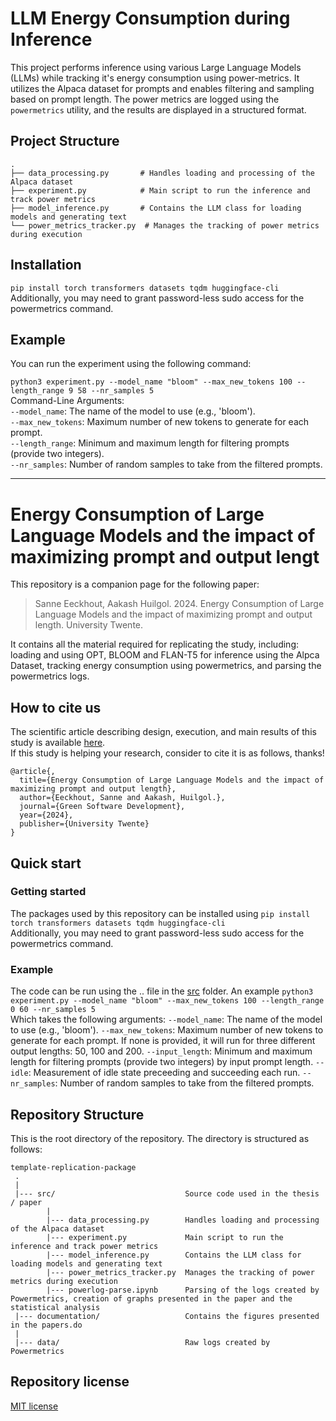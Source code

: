 # LLM Energy Consumption during Inference 

This project performs inference using various Large Language Models (LLMs) while tracking it's energy consumption using power-metrics. It utilizes the Alpaca dataset for prompts and enables filtering and sampling based on prompt length. The power metrics are logged using the `powermetrics` utility, and the results are displayed in a structured format.

## Project Structure

```plaintext
.
├── data_processing.py       # Handles loading and processing of the Alpaca dataset
├── experiment.py            # Main script to run the inference and track power metrics
├── model_inference.py       # Contains the LLM class for loading models and generating text
└── power_metrics_tracker.py  # Manages the tracking of power metrics during execution
```

## Installation
```pip install torch transformers datasets tqdm huggingface-cli```  
Additionally, you may need to grant password-less sudo access for the powermetrics command.

## Example
You can run the experiment using the following command:

```python3 experiment.py --model_name "bloom" --max_new_tokens 100 --length_range 9 58 --nr_samples 5```  
Command-Line Arguments:  
`--model_name`: The name of the model to use (e.g., 'bloom').  
`--max_new_tokens`: Maximum number of new tokens to generate for each prompt.  
`--length_range`: Minimum and maximum length for filtering prompts (provide two integers).  
`--nr_samples`: Number of random samples to take from the filtered prompts.  


--------


# Energy Consumption of Large Language Models and the impact of maximizing prompt and output lengt
This repository is a companion page for the following paper:
> Sanne Eeckhout, Aakash Huilgol. 2024. Energy Consumption of Large Language Models and the impact of maximizing prompt and output length. University Twente.

It contains all the material required for replicating the study, including: loading and using OPT, BLOOM and FLAN-T5 for inference using the Alpca Dataset, tracking energy consumption using powermetrics, and parsing the powermetrics logs.

## How to cite us
The scientific article describing design, execution, and main results of this study is available [here](https://www.google.com).<br> 
If this study is helping your research, consider to cite it is as follows, thanks!

```
@article{,
  title={Energy Consumption of Large Language Models and the impact of maximizing prompt and output length},
  author={Eeckhout, Sanne and Aakash, Huilgol.},
  journal={Green Software Development},
  year={2024},
  publisher={University Twente}
}
```

## Quick start


### Getting started

The packages used by this repository can be installed using ```pip install torch transformers datasets tqdm huggingface-cli```  
Additionally, you may need to grant password-less sudo access for the powermetrics command.

### Example

The code can be run using the .. file in the [src](src/) folder. An example 
```python3 experiment.py --model_name "bloom" --max_new_tokens 100 --length_range 0 60 --nr_samples 5```  
Which takes the following arguments:
`--model_name`: The name of the model to use (e.g., 'bloom').
`--max_new_tokens`: Maximum number of new tokens to generate for each prompt. If none is provided, it will run for three different output lengths: 50, 100 and 200.
`--input_length`: Minimum and maximum length for filtering prompts (provide two integers) by input prompt length.
`--idle`: Measurement of idle state preceeding and succeeding each run. 
`--nr_samples`: Number of random samples to take from the filtered prompts.  


## Repository Structure
This is the root directory of the repository. The directory is structured as follows:

    template-replication-package
     .
     |
     |--- src/                             Source code used in the thesis / paper
            |
            |--- data_processing.py        Handles loading and processing of the Alpaca dataset 
            |--- experiment.py             Main script to run the inference and track power metrics
            |--- model_inference.py        Contains the LLM class for loading models and generating text
            |--- power_metrics_tracker.py  Manages the tracking of power metrics during execution
            |--- powerlog-parse.ipynb      Parsing of the logs created by Powermetrics, creation of graphs presented in the paper and the statistical analysis
     |--- documentation/                   Contains the figures presented in the papers.do
     |
     |--- data/                            Raw logs created by Powermetrics

## Repository license
[MIT license](https://opensource.org/licenses/MIT)
